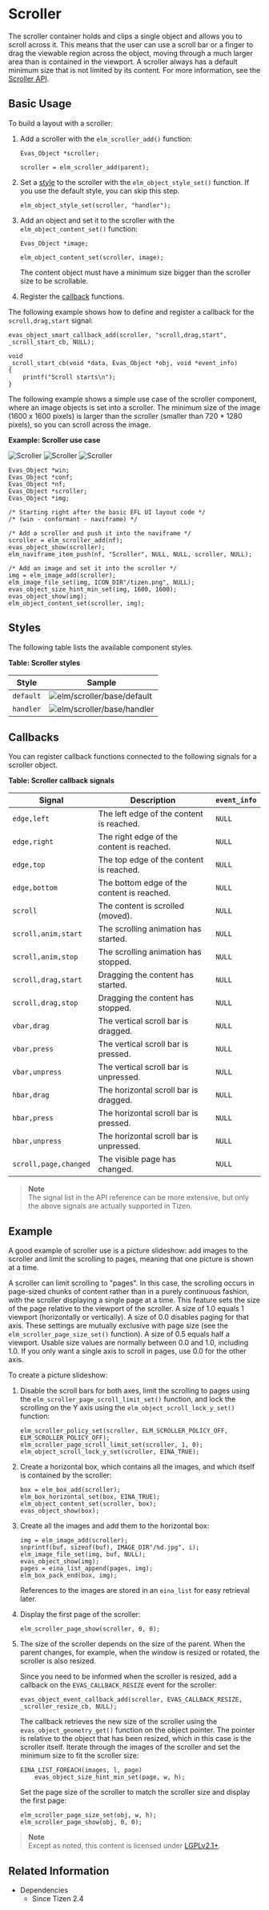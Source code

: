 # Scroller

The scroller container holds and clips a single object and allows you to scroll across it. This means that the user can use a scroll bar or a finger to drag the viewable region across the object, moving through a much larger area than is contained in the viewport. A scroller always has a default minimum size that is not limited by its content. For more information, see the [Scroller API](../../../api/common/latest/group__Elm__Scroller__Group.html).

## Basic Usage

To build a layout with a scroller:

1. Add a scroller with the `elm_scroller_add()` function:

   ```
   Evas_Object *scroller;

   scroller = elm_scroller_add(parent);
   ```

2. Set a [style](#styles) to the scroller with the `elm_object_style_set()` function. If you use the default style, you can skip this step.

   ```
   elm_object_style_set(scroller, "handler");
   ```

3. Add an object and set it to the scroller with the `elm_object_content_set()` function:

   ```
   Evas_Object *image;

   elm_object_content_set(scroller, image);
   ```

   The content object must have a minimum size bigger than the scroller size to be scrollable.

4. Register the [callback](#callbacks) functions.  

 The following example shows how to define and register a callback for the `scroll,drag,start` signal:

   ```
   evas_object_smart_callback_add(scroller, "scroll,drag,start", _scroll_start_cb, NULL);

   void
   _scroll_start_cb(void *data, Evas_Object *obj, void *event_info)
   {
       printf("Scroll starts\n");
   }
   ```

The following example shows a simple use case of the scroller component, where an image objects is set into a scroller. The minimum size of the image (1600 x 1600 pixels) is larger than the scroller (smaller than 720 * 1280 pixels), so you can scroll across the image.

**Example: Scroller use case**

 ![Scroller](./media/scroller1.png) ![Scroller](./media/scroller2.png) ![Scroller](./media/scroller3.png)

```
Evas_Object *win;
Evas_Object *conf;
Evas_Object *nf;
Evas_Object *scroller;
Evas_Object *img;

/* Starting right after the basic EFL UI layout code */
/* (win - conformant - naviframe) */

/* Add a scroller and push it into the naviframe */
scroller = elm_scroller_add(nf);
evas_object_show(scroller);
elm_naviframe_item_push(nf, "Scroller", NULL, NULL, scroller, NULL);

/* Add an image and set it into the scroller */
img = elm_image_add(scroller);
elm_image_file_set(img, ICON_DIR"/tizen.png", NULL);
evas_object_size_hint_min_set(img, 1600, 1600);
evas_object_show(img);
elm_object_content_set(scroller, img);
```

## Styles

The following table lists the available component styles.

**Table: Scroller styles**

| Style     | Sample                                   |
|---------|----------------------------------------|
| `default` | ![elm/scroller/base/default](./media/scroller_default.png) |
| `handler` | ![elm/scroller/base/handler](./media/scroller_handler.png) |

## Callbacks

You can register callback functions connected to the following signals for a scroller object.

**Table: Scroller callback signals**

| Signal                | Description                              | `event_info` |
|---------------------|----------------------------------------|------------|
| `edge,left`           | The left edge of the content is reached. | `NULL`       |
| `edge,right`          | The right edge of the content is reached. | `NULL`       |
| `edge,top`            | The top edge of the content is reached.  | `NULL`       |
| `edge,bottom`         | The bottom edge of the content is reached. | `NULL`       |
| `scroll`              | The content is scrolled (moved).         | `NULL`       |
| `scroll,anim,start`   | The scrolling animation has started.     | `NULL`       |
| `scroll,anim,stop`    | The scrolling animation has stopped.     | `NULL`       |
| `scroll,drag,start`   | Dragging the content has started.        | `NULL`       |
| `scroll,drag,stop`    | Dragging the content has stopped.        | `NULL`       |
| `vbar,drag`           | The vertical scroll bar is dragged.      | `NULL`       |
| `vbar,press`          | The vertical scroll bar is pressed.      | `NULL`       |
| `vbar,unpress`        | The vertical scroll bar is unpressed.    | `NULL`       |
| `hbar,drag`           | The horizontal scroll bar is dragged.    | `NULL`       |
| `hbar,press`          | The horizontal scroll bar is pressed.    | `NULL`       |
| `hbar,unpress`        | The horizontal scroll bar is unpressed.  | `NULL`       |
| `scroll,page,changed` | The visible page has changed.            | `NULL`       |

> **Note**  
> The signal list in the API reference can be more extensive, but only the above signals are actually supported in Tizen.

## Example

A good example of scroller use is a picture slideshow: add images to the scroller and limit the scrolling to pages, meaning that one picture is shown at a time.

A scroller can limit scrolling to "pages". In this case, the scrolling occurs in page-sized chunks of content rather than in a purely continuous fashion, with the scroller displaying a single page at a time. This feature sets the size of the page relative to the viewport of the scroller. A size of 1.0 equals 1 viewport (horizontally or vertically). A size of 0.0 disables paging for that axis. These settings are mutually exclusive with page size (see the `elm_scroller_page_size_set()` function). A size of 0.5 equals half a viewport. Usable size values are normally between 0.0 and 1.0, including 1.0. If you only want a single axis to scroll in pages, use 0.0 for the other axis.

To create a picture slideshow:

1. Disable the scroll bars for both axes, limit the scrolling to pages using the `elm_scroller_page_scroll_limit_set()` function, and lock the scrolling on the Y axis using the `elm_object_scroll_lock_y_set()` function:

   ```
   elm_scroller_policy_set(scroller, ELM_SCROLLER_POLICY_OFF, ELM_SCROLLER_POLICY_OFF);
   elm_scroller_page_scroll_limit_set(scroller, 1, 0);
   elm_object_scroll_lock_y_set(scroller, EINA_TRUE);
   ```

2. Create a horizontal box, which contains all the images, and which itself is contained by the scroller:

   ```
   box = elm_box_add(scroller);
   elm_box_horizontal_set(box, EINA_TRUE);
   elm_object_content_set(scroller, box);
   evas_object_show(box);
   ```

3. Create all the images and add them to the horizontal box:

   ```
   img = elm_image_add(scroller);
   snprintf(buf, sizeof(buf), IMAGE_DIR"/%d.jpg", i);
   elm_image_file_set(img, buf, NULL);
   evas_object_show(img);
   pages = eina_list_append(pages, img);
   elm_box_pack_end(box, img);
   ```

   References to the images are stored in an `eina_list` for easy retrieval later.

4. Display the first page of the scroller:

   ```
   elm_scroller_page_show(scroller, 0, 0);
   ```

5. The size of the scroller depends on the size of the parent. When the parent changes, for example, when the window is resized or rotated, the scroller is also resized.

   Since you need to be informed when the scroller is resized, add a callback on the `EVAS_CALLBACK_RESIZE` event for the scroller:

   ```
   evas_object_event_callback_add(scroller, EVAS_CALLBACK_RESIZE, _scroller_resize_cb, NULL);
   ```

   The callback retrieves the new size of the scroller using the `evas_object_geometry_get()` function on the object pointer. The pointer is relative to the object that has been resized, which in this case is the scroller itself. Iterate through the images of the scroller and set the minimum size to fit the scroller size:

   ```
   EINA_LIST_FOREACH(images, l, page)
       evas_object_size_hint_min_set(page, w, h);
   ```

   Set the page size of the scroller to match the scroller size and display the first page:

   ```
   elm_scroller_page_size_set(obj, w, h);
   elm_scroller_page_show(obj, 0, 0);
   ```

> **Note**  
> Except as noted, this content is licensed under [LGPLv2.1+](http://opensource.org/licenses/LGPL-2.1).

## Related Information
- Dependencies
  - Since Tizen 2.4
